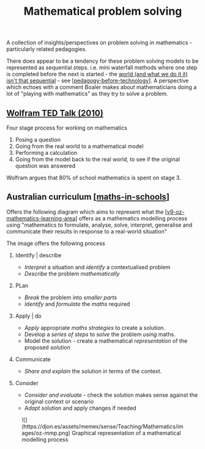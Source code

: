 ﻿---
backlinks:
- title: Technologies for teaching mathematics
  url: /memex/sense/Teaching/Mathematics/technologies-for-teaching-mathematics.html
title: Mathematical problem solving
---
A collection of insights/perspectives on problem solving in mathematics - particularly related pedagogies.

There does appear to be a tendency for these problem solving models to be represented as sequential steps. i.e. mini waterfall methods where one step is completed before the next is started - the [world (and what we do it it) isn't that sequential](https://djon.es/blog/2016/09/11/which-comes-first-pedagogy-or-technology/) - see [[pedagogy-before-technology]]. A perspective which echoes with a comment Boaler makes about mathematicians doing a lot of "playing with mathematics" as they try to solve a problem.


## [Wolfram TED Talk (2010)](https://www.ted.com/talks/conrad_wolfram_teaching_kids_real_math_with_computers/transcript)

Four stage process for working on mathematics

1. Posing a question
2. Going from the real world to a mathematical model
3. Performing a calculation
4. Going from the model back to the real world, to see if the original question was answered

Wolfram argues that 80% of school mathematics is spent on stage 3.

## Australian curriculum [[maths-in-schools]]

Offers the following diagram which aims to represent what the [[v9-oz-mathematics-learning-area]] offers as a mathematics modelling process using "mathematics to formulate, analyse, solve, interpret, generalise and communicate their results in response to a real-world situation"

The image offers the following process

1. Identify | describe

    - _Interpret_ a situation and _identify_ a contextualised problem
    - _Describe_ the problem _mathematically_

2. PLan

    - _Break_ the problem into _smaller parts_
    - _Identify_ and _formulate_ the _maths_ required

3. Apply | do

    - _Apply_ appropriate _maths strategies_ to create a solution.
    - Develop a _series of steps_ to _solve_ the problem _using_ maths.
    - Model the solution - create a mathematical _representation_ of the proposed _solution_

4. Communicate

    - _Share and explain_ the solution in terms of the context.
    
5. Consider

    - _Consider and evaluate_ - check the solution makes sense against the original context or scenario
    - _Adapt_ solution and apply changes if needed

<figure markdown>
![](https://djon.es/assets/memex/sense/Teaching/Mathematics/images/oz-mmp.png)
<caption>Graphical representation of a mathematical modelling process</caption>
</figure>


[//begin]: # "Autogenerated link references for markdown compatibility"
[pedagogy-before-technology]: ../../Design/pedagogy-before-technology "Pedagogy before technology"
[maths-in-schools]: maths-in-schools "Maths in Schools Online: Year 7 - 10 course"
[v9-oz-mathematics-learning-area]: ../Curriculum/v9-oz-mathematics-learning-area "Mathematics learning area - Australian Curriculum v9"
[//end]: # "Autogenerated link references"